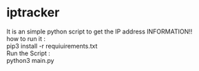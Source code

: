 # iptracker
It is an simple python script to get the IP address  INFORMATION!!
<br>
how to run it :
<br>
pip3 install -r requiuirements.txt
<br>
Run the Script :
<br>
python3 main.py
<br>
